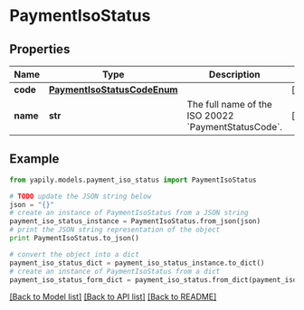 # PaymentIsoStatus


## Properties

Name | Type | Description | Notes
------------ | ------------- | ------------- | -------------
**code** | [**PaymentIsoStatusCodeEnum**](PaymentIsoStatusCodeEnum.md) |  | [optional] 
**name** | **str** | The full name of the ISO 20022 &#x60;PaymentStatusCode&#x60;. | [optional] 

## Example

```python
from yapily.models.payment_iso_status import PaymentIsoStatus

# TODO update the JSON string below
json = "{}"
# create an instance of PaymentIsoStatus from a JSON string
payment_iso_status_instance = PaymentIsoStatus.from_json(json)
# print the JSON string representation of the object
print PaymentIsoStatus.to_json()

# convert the object into a dict
payment_iso_status_dict = payment_iso_status_instance.to_dict()
# create an instance of PaymentIsoStatus from a dict
payment_iso_status_form_dict = payment_iso_status.from_dict(payment_iso_status_dict)
```
[[Back to Model list]](../README.md#documentation-for-models) [[Back to API list]](../README.md#documentation-for-api-endpoints) [[Back to README]](../README.md)


